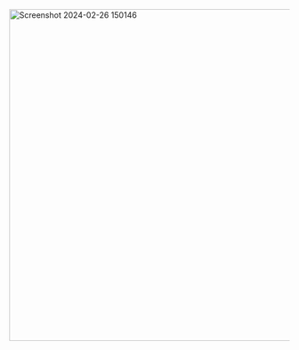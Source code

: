 <img width="596" alt="Screenshot 2024-02-26 150146" src="https://github.com/areeb1899/Chat-App-with-Socket.IO/assets/131575841/435ca651-fdd7-4f1c-8165-f243b3a38c48">
